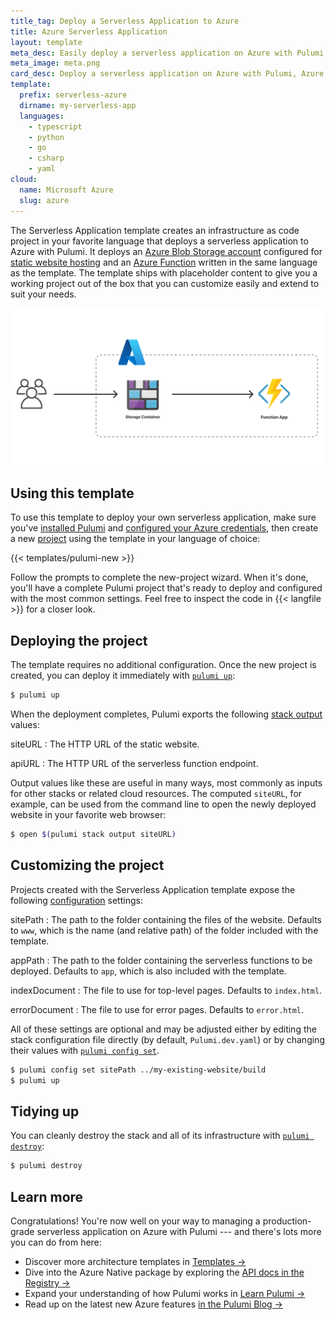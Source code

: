 ```yaml
---
title_tag: Deploy a Serverless Application to Azure
title: Azure Serverless Application
layout: template
meta_desc: Easily deploy a serverless application on Azure with Pulumi, Azure Functions, and Azure Blob Storage using this template.
meta_image: meta.png
card_desc: Deploy a serverless application on Azure with Pulumi, Azure Functions, and Azure Blob Storage.
template:
  prefix: serverless-azure
  dirname: my-serverless-app
  languages:
    - typescript
    - python
    - go
    - csharp
    - yaml
cloud:
  name: Microsoft Azure
  slug: azure
---
```


The Serverless Application template creates an infrastructure as code project in your favorite language that deploys a serverless application to Azure with Pulumi. It deploys an [Azure Blob Storage account](/registry/packages/azure-native/api-docs/storage/storageaccount/) configured for [static website hosting](/registry/packages/azure-native/api-docs/storage/storageaccountstaticwebsite/) and an [Azure Function](/registry/packages/azure-native/api-docs/web/webappfunction/) written in the same language as the template. The template ships with placeholder content to give you a working project out of the box that you can customize easily and extend to suit your needs.

![An architecture diagram of the Pulumi Azure Serverless Application template](./architecture.png)

## Using this template

To use this template to deploy your own serverless application, make sure you've [installed Pulumi](/docs/install/) and [configured your Azure credentials](/registry/packages/azure/installation-configuration#credentials), then create a new [project](/docs/concepts/projects/) using the template in your language of choice:

{{< templates/pulumi-new >}}

Follow the prompts to complete the new-project wizard. When it's done, you'll have a complete Pulumi project that's ready to deploy and configured with the most common settings. Feel free to inspect the code in {{< langfile >}} for a closer look.

## Deploying the project

The template requires no additional configuration. Once the new project is created, you can deploy it immediately with [`pulumi up`](/docs/cli/pulumi_up):

```bash
$ pulumi up
```

When the deployment completes, Pulumi exports the following [stack output](/docs/concepts/stack#outputs) values:

siteURL
: The HTTP URL of the static website.

apiURL
: The HTTP URL of the serverless function endpoint.

Output values like these are useful in many ways, most commonly as inputs for other stacks or related cloud resources. The computed `siteURL`, for example, can be used from the command line to open the newly deployed website in your favorite web browser:

```bash
$ open $(pulumi stack output siteURL)
```

## Customizing the project

Projects created with the Serverless Application template expose the following [configuration](/docs/concepts/config/) settings:

sitePath
: The path to the folder containing the files of the website. Defaults to `www`, which is the name (and relative path) of the folder included with the template.

appPath
: The path to the folder containing the serverless functions to be deployed. Defaults to `app`, which is also included with the template.

indexDocument
: The file to use for top-level pages. Defaults to `index.html`.

errorDocument
: The file to use for error pages. Defaults to `error.html`.

All of these settings are optional and may be adjusted either by editing the stack configuration file directly (by default, `Pulumi.dev.yaml`) or by changing their values with [`pulumi config set`](/docs/cli/pulumi_config_set).

```bash
$ pulumi config set sitePath ../my-existing-website/build
$ pulumi up
```

## Tidying up

You can cleanly destroy the stack and all of its infrastructure with [`pulumi destroy`](/docs/cli/pulumi_destroy):

```bash
$ pulumi destroy
```

## Learn more

Congratulations! You're now well on your way to managing a production-grade serverless application on Azure with Pulumi --- and there's lots more you can do from here:

* Discover more architecture templates in [Templates &rarr;](/templates)
* Dive into the Azure Native package by exploring the [API docs in the Registry &rarr;](/registry/packages/azure-native)
* Expand your understanding of how Pulumi works in [Learn Pulumi &rarr;](/learn)
* Read up on the latest new Azure features [in the Pulumi Blog &rarr;](/blog/tag/azure)
